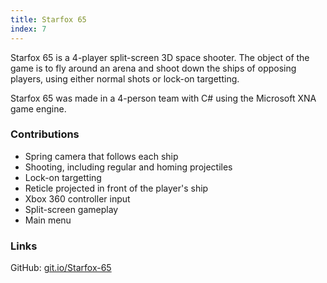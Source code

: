 ```yaml
---
title: Starfox 65
index: 7
---
```


Starfox 65 is a 4-player split-screen 3D space shooter. The object of the game is to fly around an arena and shoot down the ships of opposing players, using either normal shots or lock-on targetting.

Starfox 65 was made in a 4-person team with C# using the Microsoft XNA game engine.

### Contributions

- Spring camera that follows each ship
- Shooting, including regular and homing projectiles
- Lock-on targetting
- Reticle projected in front of the player's ship
- Xbox 360 controller input
- Split-screen gameplay
- Main menu

### Links

GitHub: [git.io/Starfox-65](https://git.io/Starfox-65)
